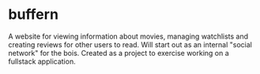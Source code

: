 # buffern
A website for viewing information about movies, managing watchlists and creating reviews for other users to read. Will start out as an internal "social network" for the bois. Created as a project to exercise working on a fullstack application.
